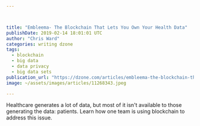 ```yaml
---



title: "Embleema- The Blockchain That Lets You Own Your Health Data"
publishDate: 2019-02-14 18:01:01 UTC
author: "Chris Ward"
categories: writing dzone
tags:
  - blockchain
  - big data
  - data privacy
  - big data sets
publication_url: "https://dzone.com/articles/embleema-the-blockchain-that-lets-you-own-your-hea"
image: ~/assets/images/articles/11268343.jpeg

---
```

Healthcare generates a lot of data, but most of it isn't available to those generating the data: patients. Learn how one team is using blockchain to address this issue.

